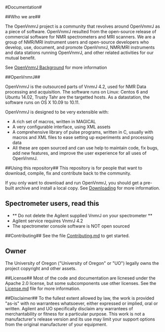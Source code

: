 #Documentation#

##Who we are##

The OpenVnmrJ project is a community that revolves around OpenVnmrJ as a piece of software. OpenVnmrJ resulted from the open-source release of commercial software for NMR spectrometers and MRI scanners. We are a group of NMR/MRI instrument users and open-source developers who develop, use, document, and promote OpenVnmrJ, NMR/MRI instruments and data stations running OpenVnmrJ, and other related activities for our mutual benefit.

See [OpenVnmrJ Background](Background.md) for more information

##OpenVnmrJ##

OpenVnmrJ is the outsourced parts of VnmrJ 4.2, used for NMR Data processing and acquisition. The software runs on Linux: Centos 6 and Ubuntu 14.02, Trusty Tahr are the targetted hosts. As a datastation, the software runs on OS X 10.09 to 10.11.

OpenVnmrJ is designed to be very extensible with:
- A rich set of macros, written in MAGICAL
- A very configurable interface, using XML assets
- A comprehensive library of pulse programs, written in C, usually with macros and XML files to ease setting up experiments and processing data
- All these are open sourced and can use help to maintain code, fix bugs, add new features, and improve the user experience for all uses of OpenVnmrJ.

##Using this repository##
This repository is for people that want to download, compile, fix and contribute back to the community. 

If you only want to download and run OpenVnmrJ, you should get a pre-built archive and install a local copy. See [Downloading](Downloading.md) for more information.

## Spectrometer users, read this ##
* ** Do not delete the Agilent supplied VnmrJ on your spectrometer **
* Agilent service requires VnmrJ 4.2
* The spectrometer console software is NOT open sourced


##Contributing##
See the file [Contributing.md](Contributing.md) to get started.

## Owner ##
The University of Oregon ("University of Oregon" or "UO") legally owns the project copyright and other assets. 

##License##
Most of the code and documentation are licnesed under the Apache 2.0 license, but some subcomponents use other licenses.
See the [License.md](License.md) file for more information.

##Disclaimer##
To the fullest extent allowed by law, the work is provided "as-is" with no warrantees whatsoever, either expressed or implied, oral or written. Agilent and UO specifically disclaim any warrantees of merchantability or fitness for a particular purpose. This work is not a manufacturer's release version and its use may limit your support options from the original manufacturer of your equipment.
